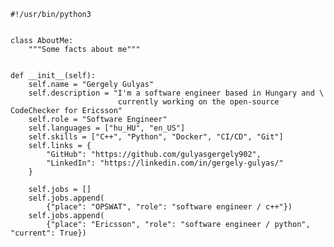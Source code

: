 ```
#!/usr/bin/python3


class AboutMe:
    """Some facts about me"""


def __init__(self):
    self.name = "Gergely Gulyas"
    self.description = "I'm a software engineer based in Hungary and \
                        currently working on the open-source CodeChecker for Ericsson"
    self.role = "Software Engineer"
    self.languages = ["hu_HU", "en_US"]
    self.skills = ["C++", "Python", "Docker", "CI/CD", "Git"]
    self.links = {
        "GitHub": "https://github.com/gulyasgergely902",
        "LinkedIn": "https://linkedin.com/in/gergely-gulyas/"
    }

    self.jobs = []
    self.jobs.append(
        {"place": "OPSWAT", "role": "software engineer / c++"})
    self.jobs.append(
        {"place": "Ericsson", "role": "software engineer / python", "current": True})
        
```


<!--
**gulyasgergely902/gulyasgergely902** is a ✨ _special_ ✨ repository because its `README.md` (this file) appears on your GitHub profile.

Here are some ideas to get you started:

- 🔭 I’m currently working on ...
- 🌱 I’m currently learning ...
- 👯 I’m looking to collaborate on ...
- 🤔 I’m looking for help with ...
- 💬 Ask me about ...
- 📫 How to reach me: ...
- 😄 Pronouns: ...
- ⚡ Fun fact: ...
-->
